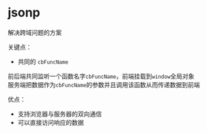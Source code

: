 # jsonp

解决跨域问题的方案

关键点：

+ 共同的 `cbFuncName`

前后端共同监听一个函数名字`cbFuncName`，前端挂载到`window`全局对象    
服务端把数据作为`cbFuncName`的参数并且调用该函数从而传递数据到前端


优点：

+ 支持浏览器与服务器的双向通信
+ 可以直接访问响应的数据
